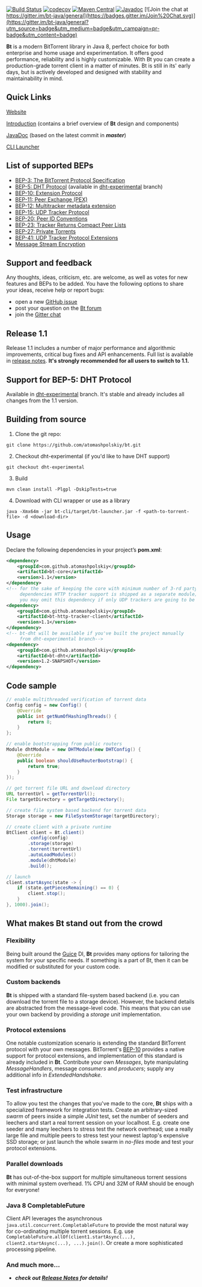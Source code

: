 [![Build Status](https://travis-ci.org/atomashpolskiy/bt.svg?branch=master)](https://travis-ci.org/atomashpolskiy/bt) [![codecov](https://img.shields.io/codecov/c/github/atomashpolskiy/bt/master.svg)](https://codecov.io/gh/atomashpolskiy/bt) [![Maven Central](https://maven-badges.herokuapp.com/maven-central/com.github.atomashpolskiy/bt-core/badge.svg)](https://maven-badges.herokuapp.com/maven-central/com.github.atomashpolskiy/bt-core/) [![Javadoc](https://img.shields.io/badge/javadoc-latest-blue.svg)](http://atomashpolskiy.github.io/bt/javadoc/latest/) [![Join the chat at https://gitter.im/bt-java/general](https://badges.gitter.im/Join%20Chat.svg)](https://gitter.im/bt-java/general?utm_source=badge&utm_medium=badge&utm_campaign=pr-badge&utm_content=badge)

**Bt** is a modern BitTorrent library in Java 8, perfect choice for both enterprise and home usage and experimentation. It offers good performance, reliability and is highly customizable. With Bt you can create a production-grade torrent client in a matter of minutes. Bt is still in its' early days, but is actively developed and designed with stability and maintainability in mind.

## Quick Links

[Website](http://atomashpolskiy.github.io/bt/)

[Introduction](http://atomashpolskiy.github.io/bt/intro/) (contains a brief overview of **Bt** design and components)

[JavaDoc](http://atomashpolskiy.github.io/bt/javadoc/latest/) (based on the latest commit in _**master**_)

[CLI Launcher](https://github.com/atomashpolskiy/bt/tree/master/bt-cli)

## List of supported BEPs

* [BEP-3: The BitTorrent Protocol Specification](http://bittorrent.org/beps/bep_0003.html)
* [BEP-5: DHT Protocol](http://bittorrent.org/beps/bep_0005.html) (available in [dht-experimental](https://github.com/atomashpolskiy/bt/tree/dht-experimental) branch)
* [BEP-10: Extension Protocol](http://bittorrent.org/beps/bep_0010.html)
* [BEP-11: Peer Exchange (PEX)](http://bittorrent.org/beps/bep_0011.html)
* [BEP-12: Multitracker metadata extension](http://bittorrent.org/beps/bep_0012.html)
* [BEP-15: UDP Tracker Protocol](http://bittorrent.org/beps/bep_0015.html)
* [BEP-20: Peer ID Conventions](http://bittorrent.org/beps/bep_0020.html)
* [BEP-23: Tracker Returns Compact Peer Lists](http://bittorrent.org/beps/bep_0023.html)
* [BEP-27: Private Torrents](http://bittorrent.org/beps/bep_0027.html)
* [BEP-41: UDP Tracker Protocol Extensions](http://bittorrent.org/beps/bep_0041.html)
* [Message Stream Encryption](http://wiki.vuze.com/w/Message_Stream_Encryption)

## Support and feedback

Any thoughts, ideas, criticism, etc. are welcome, as well as votes for new features and BEPs to be added. You have the following options to share your ideas, receive help or report bugs:

* open a new  [GitHub issue](https://github.com/atomashpolskiy/bt/issues)
* post your question on the [Bt forum](https://groups.google.com/forum/#!forum/bttorrent)
* join the [Gitter chat](https://gitter.im/bt-java/general)

## Release 1.1

Release 1.1 includes a number of major performance and algorithmic improvements, critical bug fixes and API enhancements. Full list is available in [release notes](https://github.com/atomashpolskiy/bt/blob/master/RELEASE-NOTES.txt). **It's strongly recommended for all users to switch to 1.1.**

## Support for BEP-5: DHT Protocol

Available in [dht-experimental](https://github.com/atomashpolskiy/bt/tree/dht-experimental) branch. It's stable and already includes all changes from the 1.1 version.

## Building from source

1) Clone the git repo:
```
git clone https://github.com/atomashpolskiy/bt.git
```

2) Checkout dht-experimental (if you'd like to have DHT support)
```
git checkout dht-experimental
```

3) Build
 ```
 mvn clean install -Plgpl -DskipTests=true
 ```
 
4) Download with CLI wrapper or use as a library
```
java -Xmx64m -jar bt-cli/target/bt-launcher.jar -f <path-to-torrent-file> -d <download-dir>
```

## Usage

Declare the following dependencies in your project’s **pom.xml**:

```xml
<dependency>
    <groupId>com.github.atomashpolskiy</groupId>
    <artifactId>bt-core</artifactId>
    <version>1.1</version>
</dependency>
<!-- for the sake of keeping the core with minimum number of 3-rd party 
     dependencies HTTP tracker support is shipped as a separate module;
     you may omit this dependency if only UDP trackers are going to be used -->
<dependency>
    <groupId>com.github.atomashpolskiy</groupId>
    <artifactId>bt-http-tracker-client</artifactId>
    <version>1.1</version>
</dependency>
<!-- bt-dht will be available if you've built the project manually 
     from dht-experimental branch-->
<dependency>
    <groupId>com.github.atomashpolskiy</groupId>
    <artifactId>bt-dht</artifactId>
    <version>1.2-SNAPSHOT</version>
</dependency>
```

## Code sample

```java
// enable multithreaded verification of torrent data
Config config = new Config() {
    @Override
    public int getNumOfHashingThreads() {
        return 8;
    }
};

// enable bootstrapping from public routers
Module dhtModule = new DHTModule(new DHTConfig() {
    @Override
    public boolean shouldUseRouterBootstrap() {
        return true;
    }
});

// get torrent file URL and download directory
URL torrentUrl = getTorrentUrl();
File targetDirectory = getTargetDirectory();

// create file system based backend for torrent data
Storage storage = new FileSystemStorage(targetDirectory);

// create client with a private runtime
BtClient client = Bt.client()
        .config(config)
        .storage(storage)
        .torrent(torrentUrl)
        .autoLoadModules()
        .module(dhtModule)
        .build();

// launch
client.startAsync(state -> {
    if (state.getPiecesRemaining() == 0) {
        client.stop();
    }
}, 1000).join();
```

## What makes Bt stand out from the crowd

### Flexibility

Being built around the [Guice](https://github.com/google/guice) DI, **Bt** provides many options for tailoring the system for your specific needs. If something is a part of Bt, then it can be modified or substituted for your custom code.

### Custom backends

**Bt** is shipped with a standard file-system based backend (i.e. you can download the torrent file to a storage device). However, the backend details are abstracted from the message-level code. This means that you can use your own backend by providing a _storage unit_ implementation.

### Protocol extensions

One notable customization scenario is extending the standard BitTorrent protocol with your own messages. BitTorrent's [BEP-10](http://www.bittorrent.org/beps/bep_0010.html) provides a native support for protocol extensions, and implementation of this standard is already included in **Bt**. Contribute your own _Messages_, byte manipulating _MessageHandlers_, message _consumers_ and _producers_; supply any additional info in _ExtendedHandshake_.

### Test infrastructure

To allow you test the changes that you've made to the core, **Bt** ships with a specialized framework for integration tests. Create an arbitrary-sized _swarm_ of peers inside a simple _JUnit_ test, set the number of seeders and leechers and start a real torrent session on your localhost. E.g. create one seeder and many leechers to stress test the network overhead; use a really large file and multiple peers to stress test your newest laptop's expensive SSD storage; or just launch the whole swarm in _no-files_ mode and test your protocol extensions.

### Parallel downloads

**Bt** has out-of-the-box support for multiple simultaneous torrent sessions with minimal system overhead. 1% CPU and 32M of RAM should be enough for everyone!

### Java 8 CompletableFuture

Client API leverages the asynchronous `java.util.concurrent.CompletableFuture` to provide the most natural way for co-ordinating multiple torrent sessions. E.g. use `CompletableFuture.allOf(client1.startAsync(...), client2.startAsync(...), ...).join()`. Or create a more sophisticated processing pipeline.

### And much more...

* _**check out [Release Notes](https://github.com/atomashpolskiy/bt/blob/master/RELEASE-NOTES.txt) for details!**_
